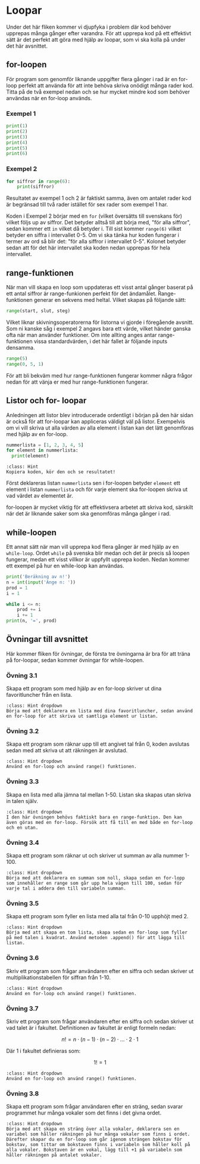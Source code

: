 # Loopar
Under det här fliken kommer vi djupfyka i problem där kod behöver upprepas många gånger efter varandra. För att upprepa kod på ett effektivt sätt är det perfekt att göra med hjälp av loopar, som vi ska kolla på under det här avsnittet.

## for-loopen
För program som genomför liknande uppgifter flera gånger i rad är en for-loop perfekt att använda för att inte behöva skriva onödigt många rader kod. Titta på de två exempel nedan och se hur mycket mindre kod som behöver användas när en for-loop används.

### Exempel 1
```python
print(1)
print(2)
print(3)
print(4)
print(5)
print(6)
```
### Exempel 2
```python
for siffror in range(6):
    print(siffror)
```
Resultatet av exempel 1 och 2 är faktiskt samma, även om antalet rader kod är begränsad till två rader istället för sex rader som exempel 1 har. 

Koden i Exempel 2 börjar med en `for` (vilket översätts till svenskans för) vilket följs up av siffror. Det betyder alltså till att börja med, "för alla siffror", sedan kommer ett `in` vilket då betyder i. Till sist kommer `range(6)` vilket betyder en siffra i intervallet 0-5. Om vi ska tänka hur koden fungerar i termer av ord så blir det: "för alla siffror i intervallet 0-5". Kolonet betyder sedan att för det här intervallet ska koden nedan upprepas för hela intervallet.

## range-funktionen
När man vill skapa en loop som uppdateras ett visst antal gånger baserat på ett antal siffror är range-funkionen perfekt för det ändamålet. Range-funktionen generar en sekvens med heltal. Vilket skapas på följande sätt:

```python
range(start, slut, steg)
```

Vilket liknar skivningsoperatorerna för listorna vi gjorde i föregående avsnitt. Som ni kanske såg i exempel 2 angavs bara ett värde, vilket händer ganska ofta när man använder funktioner. Om inte allting anges antar range-funktionen vissa standardvärden, i det här fallet är följande inputs densamma.

```python
range(5)
range(0, 5, 1)
```

För att bli bekväm med hur range-funktionen fungerar kommer några frågor nedan för att vänja er med hur range-funktionen fungerar.

## Listor och for-  loopar

Anledningen att listor blev introducerade ordentligt i början på den här sidan är också för att for-loopar kan appliceras väldigt väl på listor. Exempelvis om vi vill skriva ut alla värden av alla element i listan kan det lätt genomföras med hjälp av en for-loop.

```python
nummerlista = [1, 2, 3, 4, 5]
for element in nummerlista:
  print(element)
```

```{admonition} Tips
:class: Hint
Kopiera koden, kör den och se resultatet!
```

Först deklareras listan `nummerlista` sen i for-loopen betyder `element` ett element i listan `nummerlista` och för varje element ska for-loopen skriva ut vad värdet av elementet är.

for-loopen är mycket viktig för att effektivsera arbetet att skriva kod, särskilt när det är liknande saker som ska genomföras många gånger i rad.

## while-loopen
Ett annat sätt när man vill upprepa kod flera gånger är med hjälp av en `while-loop`. Ordet `while` på svenska blir medan och det är precis så loopen fungerar, medan ett visst villkor är uppfyllt upprepa koden. Nedan kommer ett exempel på hur en while-loop kan användas.

```python
print('Beräkning av n!')
n = int(input('Ange n: '))
prod = 1
i = 1

while i <= n:
    prod += i
    i += 1
print(n, '=', prod)
```

## Övningar till avsnittet
Här kommer fliken för övningar, de första tre övningarna är bra för att träna på for-loopar, sedan kommer övningar för while-loopen.


<!-- start-övningar -->
### Övning 3.1
Skapa ett program som med hjälp av en for-loop skriver ut dina favoritluncher från en lista. 

```{admonition} Tips
:class: Hint dropdown
Börja med att deklarera en lista med dina favoritluncher, sedan använd en for-loop för att skriva ut samtliga element ur listan.
```

### Övning 3.2 
Skapa ett program som räknar upp till ett angivet tal från 0, koden avslutas sedan med att skriva ut att räkningen är avslutad.
```{admonition} Tips
:class: Hint dropdown
Använd en for-loop och använd range() funktionen.
```

### Övning 3.3
Skapa en lista med alla jämna tal mellan 1-50. Listan ska skapas utan skriva in talen själv.
```{admonition} Tips
:class: Hint dropdown
I den här övningen behövs faktiskt bara en range-funktion. Den kan även göras med en for-loop. Försök att få till en med både en for-loop och en utan.
```

### Övning 3.4
Skapa ett program som räknar ut och skriver ut summan av alla nummer 1-100. 
```{admonition} Tips
:class: Hint dropdown
Börja med att deklarera en summan som noll, skapa sedan en for-lopp som innehåller en range som går upp hela vägen till 100, sedan för varje tal i addera den till variabeln summan.
```

### Övning 3.5
Skapa ett program som fyller en lista med alla tal från 0-10 upphöjt med 2.
```{admonition} Tips
:class: Hint dropdown
Börja med att skapa en tom lista, skapa sedan en for-loop som fyller på med talen i kvadrat. Använd metoden .append() för att lägga till listan.
```

### Övning 3.6
Skriv ett program som frågar användaren efter en siffra och sedan skriver ut multiplikationstabellen för siffran från 1-10.
```{admonition} Tips
:class: Hint dropdown
Använd en for-loop och använd range() funktionen.
```

### Övning 3.7
Skriv ett program som frågar användaren efter en siffra och sedan skriver ut vad talet är i fakultet. Definitionen av fakultet är enligt formeln nedan:

$$n! = n \cdot (n-1) \cdot (n-2) \cdot \ldots \cdot 2 \cdot 1 $$

Där 1 i fakultet definieras som: 

$$1!=1$$
```{admonition} Tips
:class: Hint dropdown
Använd en for-loop och använd range() funktionen.
```

### Övning 3.8
Skapa ett program som frågar användaren efter en sträng, sedan svarar programmet hur många vokaler som det finns i det givna ordet. 

```{admonition} Tips
:class: Hint dropdown
Börja med att skapa en sträng över alla vokaler, deklarera sen en variabel som håller räkningen på hur många vokaler som finns i ordet. Därefter skapar du en for-loop som går igenom strängen bokstav för bokstav, som tittar om bokstaven finns i variabeln som håller koll på alla vokaler. Bokstaven är en vokal, lägg till +1 på variabeln som håller räkningen på antalet vokaler. 
```
<!-- end-övningar -->
